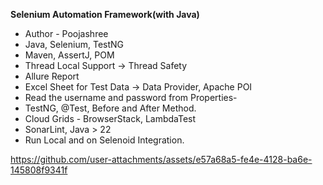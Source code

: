 **Selenium Automation Framework(with Java)**
* Author - Poojashree
* Java, Selenium, TestNG
* Maven, AssertJ, POM
* Thread Local Support → Thread Safety
* Allure Report
* Excel Sheet for Test Data → Data Provider, Apache POI
* Read the username and password from Properties-
* TestNG, @Test, Before and After Method.
* Cloud Grids - BrowserStack, LambdaTest
* SonarLint, Java > 22
* Run Local and on Selenoid Integration.
  
https://github.com/user-attachments/assets/e57a68a5-fe4e-4128-ba6e-145808f9341f
